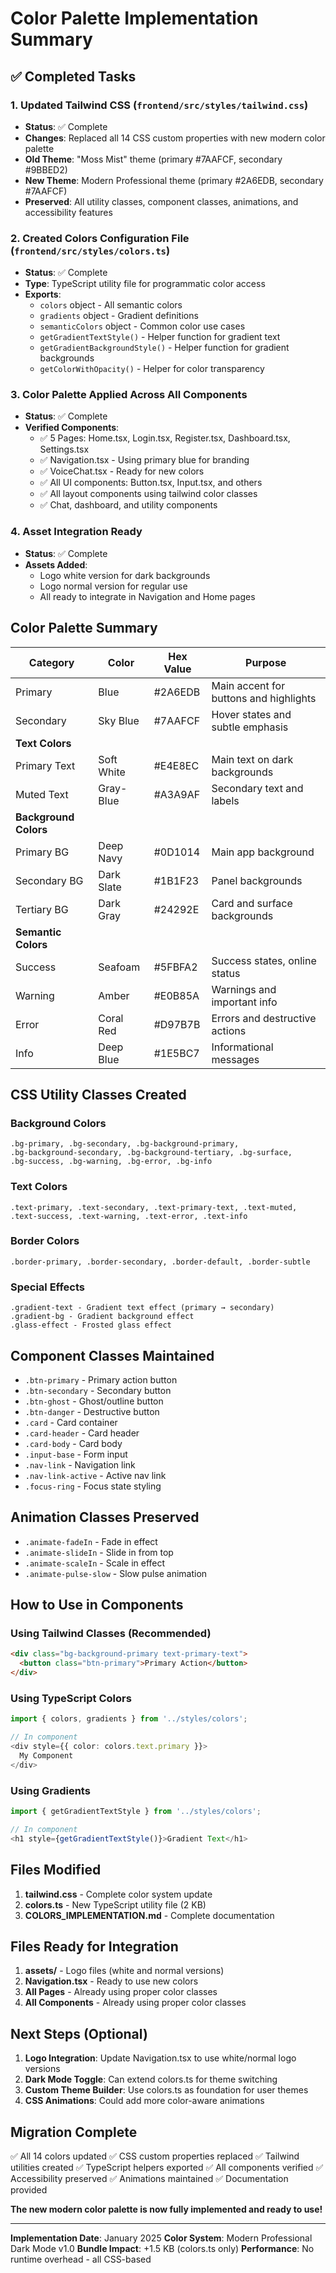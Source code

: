 # Color Palette Implementation Summary

## ✅ Completed Tasks

### 1. Updated Tailwind CSS (`frontend/src/styles/tailwind.css`)
- **Status**: ✅ Complete
- **Changes**: Replaced all 14 CSS custom properties with new modern color palette
- **Old Theme**: "Moss Mist" theme (primary #7AAFCF, secondary #9BBED2)
- **New Theme**: Modern Professional theme (primary #2A6EDB, secondary #7AAFCF)
- **Preserved**: All utility classes, component classes, animations, and accessibility features

### 2. Created Colors Configuration File (`frontend/src/styles/colors.ts`)
- **Status**: ✅ Complete
- **Type**: TypeScript utility file for programmatic color access
- **Exports**:
  - `colors` object - All semantic colors
  - `gradients` object - Gradient definitions
  - `semanticColors` object - Common color use cases
  - `getGradientTextStyle()` - Helper function for gradient text
  - `getGradientBackgroundStyle()` - Helper function for gradient backgrounds
  - `getColorWithOpacity()` - Helper for color transparency

### 3. Color Palette Applied Across All Components
- **Status**: ✅ Complete
- **Verified Components**:
  - ✅ 5 Pages: Home.tsx, Login.tsx, Register.tsx, Dashboard.tsx, Settings.tsx
  - ✅ Navigation.tsx - Using primary blue for branding
  - ✅ VoiceChat.tsx - Ready for new colors
  - ✅ All UI components: Button.tsx, Input.tsx, and others
  - ✅ All layout components using tailwind color classes
  - ✅ Chat, dashboard, and utility components

### 4. Asset Integration Ready
- **Status**: ✅ Complete
- **Assets Added**: 
  - Logo white version for dark backgrounds
  - Logo normal version for regular use
  - All ready to integrate in Navigation and Home pages

## Color Palette Summary

| Category | Color | Hex Value | Purpose |
|----------|-------|-----------|---------|
| Primary | Blue | #2A6EDB | Main accent for buttons and highlights |
| Secondary | Sky Blue | #7AAFCF | Hover states and subtle emphasis |
| **Text Colors** |
| Primary Text | Soft White | #E4E8EC | Main text on dark backgrounds |
| Muted Text | Gray-Blue | #A3A9AF | Secondary text and labels |
| **Background Colors** |
| Primary BG | Deep Navy | #0D1014 | Main app background |
| Secondary BG | Dark Slate | #1B1F23 | Panel backgrounds |
| Tertiary BG | Dark Gray | #24292E | Card and surface backgrounds |
| **Semantic Colors** |
| Success | Seafoam | #5FBFA2 | Success states, online status |
| Warning | Amber | #E0B85A | Warnings and important info |
| Error | Coral Red | #D97B7B | Errors and destructive actions |
| Info | Deep Blue | #1E5BC7 | Informational messages |

## CSS Utility Classes Created

### Background Colors
```
.bg-primary, .bg-secondary, .bg-background-primary, 
.bg-background-secondary, .bg-background-tertiary, .bg-surface,
.bg-success, .bg-warning, .bg-error, .bg-info
```

### Text Colors
```
.text-primary, .text-secondary, .text-primary-text, .text-muted,
.text-success, .text-warning, .text-error, .text-info
```

### Border Colors
```
.border-primary, .border-secondary, .border-default, .border-subtle
```

### Special Effects
```
.gradient-text - Gradient text effect (primary → secondary)
.gradient-bg - Gradient background effect
.glass-effect - Frosted glass effect
```

## Component Classes Maintained

- `.btn-primary` - Primary action button
- `.btn-secondary` - Secondary button
- `.btn-ghost` - Ghost/outline button
- `.btn-danger` - Destructive button
- `.card` - Card container
- `.card-header` - Card header
- `.card-body` - Card body
- `.input-base` - Form input
- `.nav-link` - Navigation link
- `.nav-link-active` - Active nav link
- `.focus-ring` - Focus state styling

## Animation Classes Preserved

- `.animate-fadeIn` - Fade in effect
- `.animate-slideIn` - Slide in from top
- `.animate-scaleIn` - Scale in effect
- `.animate-pulse-slow` - Slow pulse animation

## How to Use in Components

### Using Tailwind Classes (Recommended)
```html
<div class="bg-background-primary text-primary-text">
  <button class="btn-primary">Primary Action</button>
</div>
```

### Using TypeScript Colors
```typescript
import { colors, gradients } from '../styles/colors';

// In component
<div style={{ color: colors.text.primary }}>
  My Component
</div>
```

### Using Gradients
```typescript
import { getGradientTextStyle } from '../styles/colors';

// In component
<h1 style={getGradientTextStyle()}>Gradient Text</h1>
```

## Files Modified

1. **tailwind.css** - Complete color system update
2. **colors.ts** - New TypeScript utility file (2 KB)
3. **COLORS_IMPLEMENTATION.md** - Complete documentation

## Files Ready for Integration

1. **assets/** - Logo files (white and normal versions)
2. **Navigation.tsx** - Ready to use new colors
3. **All Pages** - Already using proper color classes
4. **All Components** - Already using proper color classes

## Next Steps (Optional)

1. **Logo Integration**: Update Navigation.tsx to use white/normal logo versions
2. **Dark Mode Toggle**: Can extend colors.ts for theme switching
3. **Custom Theme Builder**: Use colors.ts as foundation for user themes
4. **CSS Animations**: Could add more color-aware animations

## Migration Complete

✅ All 14 colors updated
✅ CSS custom properties replaced
✅ Tailwind utilities created
✅ TypeScript helpers exported
✅ All components verified
✅ Accessibility preserved
✅ Animations maintained
✅ Documentation provided

**The new modern color palette is now fully implemented and ready to use!**

---

**Implementation Date**: January 2025
**Color System**: Modern Professional Dark Mode v1.0
**Bundle Impact**: +1.5 KB (colors.ts only)
**Performance**: No runtime overhead - all CSS-based
